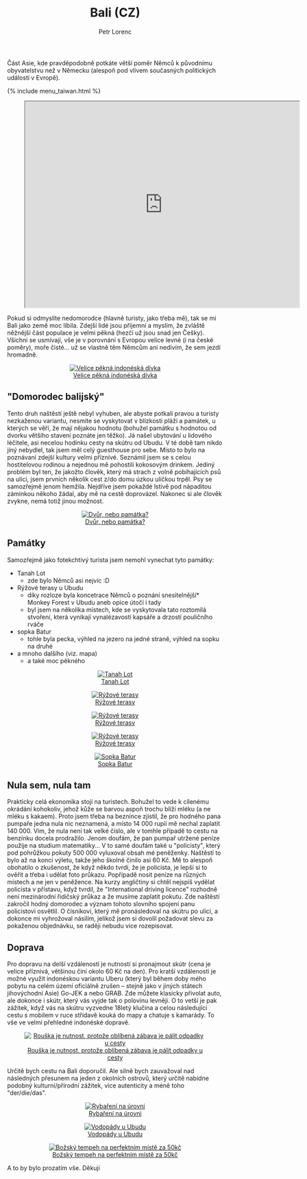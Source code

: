 ﻿---
layout: post
title: Bali (CZ)
description: Cestování po Bali, Malajsie, zkušenosti a památky
author: Petr Lorenc
comments: true
---

Část Asie, kde pravděpodobně potkáte větší poměr Němců k původnímu obyvatelstvu než v Německu (alespoň pod vlivem současných politických událostí v Evropě). 

{% include menu_taiwan.html %}

<figure class="map" align="middle">
  <iframe src="https://www.google.com/maps/d/u/0/embed?mid=145S-sgxrJQCbzjxOaf3BkwXBmFyKhXGB" width="640" height="480"></iframe>
</figure>

Pokud si odmyslíte nedomorodce (hlavně turisty, jako třeba mě), tak se mi Bali jako země moc líbila. Zdejší lidé jsou příjemní a myslím, že zvláště něžnější část populace je velmi pěkná (hezčí už jsou snad jen Češky). Všichni se usmívají, vše je v porovnání s Evropou velice levné (i na české poměry), moře čisté... už se vlastně těm Němcům ani nedivím, že sem jezdí hromadně.

<figure class="image" align="middle">
  <a href="{{ site.baseurl }}/images/Bali/01.JPG" data-lightbox="roadtrip">
    <img src="{{ site.baseurl }}/images/Bali/01.JPG" alt="Velice pěkná indonéská dívka" title="Velice pěkná indonéská dívka" />
  <figcaption>Velice pěkná indonéská dívka</figcaption>
  </a>
</figure>

## "Domorodec balijský"

Tento druh naštěstí ještě nebyl vyhuben, ale abyste potkali pravou a turisty nezkaženou variantu, nesmíte se vyskytovat v blízkosti pláží a památek, u kterých se věří, že mají nějakou hodnotu (bohužel památku s hodnotou od dvorku většího stavení poznáte jen těžko). Já našel ubytování u lidového léčitele, asi necelou hodinku cesty na skútru od Ubudu. V té době tam nikdo jiný nebydlel, tak jsem měl celý guesthouse pro sebe. Místo to bylo na poznávaní zdejší kultury velmi příznívé. Seznámil jsem se s celou hostitelovou rodinou a nejednou mě pohostili kokosovým drinkem. Jediný problém byl ten, že jakožto člověk, který má strach z volně pobíhajících psů na ulici, jsem prvních několik cest z/do domu úzkou uličkou trpěl. Psy se samozřejmě jenom hemžila. Nejdříve jsem pokaždé lstivě pod nápaditou záminkou někoho žádal, aby mě na cestě doprovázel. Nakonec si ale člověk zvykne, nemá totiž jinou možnost.

<figure class="image" align="middle">
  <a href="{{ site.baseurl }}/images/Bali/02.JPG" data-lightbox="roadtrip">
    <img src="{{ site.baseurl }}/images/Bali/02.JPG" alt="Dvůr, nebo památka?" title="Dvůr, nebo památka?" />
  <figcaption>Dvůr, nebo památka?</figcaption>
  </a>
</figure>

## Památky

Samozřejmě jako fotekchtivý turista jsem nemohl vynechat tyto památky:

  * Tanah Lot
    * zde bylo Němců asi nejvíc :D
  * Rýžové terasy u Ubudu
    * díky rozloze byla koncetrace Němců o poznání snesitelnější* Monkey Forest v Ubudu aneb opice útočí i tady
    * byl jsem na několika místech, kde se vyskytovala tato roztomilá stvoření, která vynikají vynalézavostí kapsáře a drzostí pouličního rváče
  * sopka Batur
    * tohle byla pecka, výhled na jezero na jedné straně, výhled na sopku na druhé
  * a mnoho dalšího (viz. mapa)
    * a také moc pěkného

<figure class="image" align="middle">
  <a href="{{ site.baseurl }}/images/Bali/03.JPG" data-lightbox="roadtrip">
    <img src="{{ site.baseurl }}/images/Bali/03.JPG" alt="Tanah Lot" title="Tanah Lot" />
  <figcaption>Tanah Lot</figcaption>
  </a>
</figure>

<figure class="image" align="middle">
  <a href="{{ site.baseurl }}/images/Bali/04.JPG" data-lightbox="roadtrip">
    <img src="{{ site.baseurl }}/images/Bali/04.JPG" alt="Rýžové terasy" title="Rýžové terasy" />
  <figcaption>Rýžové terasy</figcaption>
  </a>
</figure>

<figure class="image" align="middle">
  <a href="{{ site.baseurl }}/images/Bali/05.JPG" data-lightbox="roadtrip">
    <img src="{{ site.baseurl }}/images/Bali/05.JPG" alt="Rýžové terasy" title="Rýžové terasy" />
  <figcaption>Rýžové terasy</figcaption>
  </a>
</figure>

<figure class="image" align="middle">
  <a href="{{ site.baseurl }}/images/Bali/06.JPG" data-lightbox="roadtrip">
    <img src="{{ site.baseurl }}/images/Bali/06.JPG" alt="Rýžové terasy" title="Rýžové terasy" />
  <figcaption>Rýžové terasy</figcaption>
  </a>
</figure>

<figure class="image" align="middle">
  <a href="{{ site.baseurl }}/images/Bali/07.JPG" data-lightbox="roadtrip">
    <img src="{{ site.baseurl }}/images/Bali/07.JPG" alt="Sopka Batur" title="Sopka Batur" />
  <figcaption>Sopka Batur</figcaption>
  </a>
</figure>

## Nula sem, nula tam

Prakticky celá ekonomika stojí na turistech. Bohužel to vede k cílenému okrádání kohokoliv, jehož kůže se barvou aspoň trochu blíží mléku (a ne mléku s kakaem). Proto jsem třeba na beznínce zjistil, že pro hodného pana pumpaře jedna nula nic neznamená, a místo 14 000 rupíí mě nechal zaplatit 140 000. Vím, že nula není tak velké číslo, ale v tomhle případě to cestu na benzínku docela prodražilo. Jenom doufám, že pan pumpař utržené peníze použije na studium matematiky... 
V to samé doufám také u "policisty", který pod pohrůžkou pokuty 500 000 vyluxoval obsah mé peněženky. Naštěstí to bylo až na konci výletu, takže jeho školné činilo asi 60 Kč. Mě to alespoň obohatilo o zkušenost, že když někdo tvrdí, že je policista, je lepší si to ověřit a třeba i udělat foto průkazu. Popřípadě nosit peníze na různých místech a ne jen v peněžence.
 Na kurzy angličtiny si chtěl nejspíš vydělat policista v přístavu, když tvrdil, že "International driving licence" rozhodně není mezinárodní řidičský průkaz a že musíme zaplatit pokutu. Zde naštěstí zakročil hodný domorodec a význam tohoto slovního spojení panu policistovi osvětlil. 
O čísnikovi, který mě pronásledoval na skútru po ulici, a dokonce mi vyhrožoval násilím, jelikož jsem si dovolil požadovat slevu za pokaženou objednávku, se raději nebudu více rozepisovat.

## Doprava

Pro dopravu na delší vzdálenosti je nutností si pronajmout skútr (cena je velice příznivá, většinou činí okolo 60 Kč na den). Pro kratší vzdálenosti je možné využít indonéskou variantu Uberu (který byl během doby mého pobytu na celém území oficiálně zrušen – stejně jako v jiných státech jihovýchodní Asie) Go-JEK a nebo GRAB. Zde můžete klasicky přivolat auto, ale dokonce i skútr, který vás vyjde tak o polovinu levněji. O to vetší je pak zážitek, když vás na skútru vyzvedne 18letý klučina a celou následující cestu s mobilem v ruce střídavě kouká do mapy a chatuje s kamarády. To vše ve velmi přehledné indonéské dopravě.

<figure class="image" align="middle">
  <a href="{{ site.baseurl }}/images/Bali/10.JPG" data-lightbox="roadtrip">
    <img src="{{ site.baseurl }}/images/Bali/10.JPG" alt="Rouška je nutnost, protože oblíbená zábava je pálit odpadky u cesty" title="Rouška je nutnost, protože oblíbená zábava je pálit odpadky u cesty" />
  <figcaption>Rouška je nutnost, protože oblíbená zábava je pálit odpadky u cesty</figcaption>
  </a>
</figure>

Určitě bych cestu na Bali doporučil. Ale silně bych zauvažoval nad následných přesunem na jeden z okolních ostrovů, který určitě nabídne podobný kulturní/přírodní zážitek, více autenticity a méně toho "der/die/das".

<figure class="image" align="middle">
  <a href="{{ site.baseurl }}/images/Bali/08.JPG" data-lightbox="roadtrip">
    <img src="{{ site.baseurl }}/images/Bali/08.JPG" alt="Rybaření na úrovni" title="Rybaření na úrovni" />
  <figcaption>Rybaření na úrovni</figcaption>
  </a>
</figure>

<figure class="image" align="middle">
  <a href="{{ site.baseurl }}/images/Bali/09.JPG" data-lightbox="roadtrip">
    <img src="{{ site.baseurl }}/images/Bali/09.JPG" alt="Vodopády u Ubudu" title="Vodopády u Ubudu" />
  <figcaption>Vodopády u Ubudu</figcaption>
  </a>
</figure>

<figure class="image" align="middle">
  <a href="{{ site.baseurl }}/images/Bali/11.JPG" data-lightbox="roadtrip">
    <img src="{{ site.baseurl }}/images/Bali/11.JPG" alt="Božský tempeh na perfektním místě za 50kč" title="Božský tempeh na perfektním místě za 50kč" />
  <figcaption>Božský tempeh na perfektním místě za 50kč</figcaption>
  </a>
</figure>

A to by bylo prozatím vše. Děkuji

